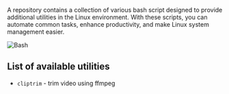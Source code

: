 A repository contains a collection of various bash script designed to provide additional utilities in the Linux environment. With these scripts, you can automate common tasks, enhance productivity, and make Linux system management easier.

![Bash](https://img.shields.io/badge/Bash-3C4549?style=for-the-badge&logo=gnubash&logoColor=white)

## List of available utilities

- `cliptrim` - trim video using ffmpeg
